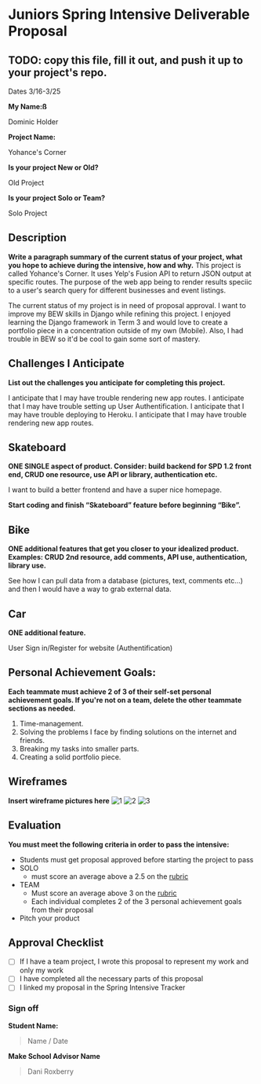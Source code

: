 # Juniors Spring Intensive Deliverable Proposal

## TODO: copy this file, fill it out, and push it up to your project's repo.

Dates 3/16-3/25

**My Name:ß** 

Dominic Holder

**Project Name:**

Yohance's Corner


**Is your project New or Old?**

Old Project


**Is your project Solo or Team?**

Solo Project

## Description

**Write a paragraph summary of the current status of your project, what you hope to achieve during the intensive, how and why.**
This project is called Yohance's Corner. It uses Yelp's Fusion API to return JSON output at specific routes. The purpose of the web app being to render results speciic to a user's search query for different businesses and event listings.

The current status of my project is in need of proposal approval. I want to improve my BEW skills in Django while refining this project. I enjoyed learning the Django framework in Term 3 and would love to create a portfolio piece in a concentration outside of my own (Mobile). Also, I had trouble in BEW so it'd be cool to gain some sort of mastery.

## Challenges I Anticipate

**List out the challenges you anticipate for completing this project.**

I anticipate that I may have trouble rendering new app routes. 
I anticipate that I may have trouble setting up User Authentification. 
I anticipate that I may have trouble deploying to Heroku. 
I anticipate that I may have trouble rendering new app routes. 

## Skateboard

**ONE SINGLE aspect of product. Consider: build backend for SPD 1.2 front end, CRUD one resource, use API or library, authentication etc.**

I want to build a better frontend and have a super nice homepage.

**Start coding and finish “Skateboard” feature before beginning “Bike”.** 

## Bike
**ONE additional features that get you closer to your idealized product. Examples: CRUD 2nd resource, add comments, API use, authentication, library use.**

See how I can pull data from a database (pictures, text, comments etc...) and then I would have a way to grab external data. 

## Car
**ONE additional feature.**

User Sign in/Register for website (Authentification)


## Personal Achievement Goals:

**Each teammate must achieve 2 of 3 of their self-set personal achievement goals. If you're not on a team, delete the other teammate sections as needed.** 

1. Time-management.
2. Solving the problems I face by finding solutions on the internet and friends.
3. Breaking my tasks into smaller parts.
4. Creating a solid portfolio piece.

## Wireframes

**Insert wireframe pictures here**
![1](static/yohancescornerwireframe1.jpg)
![2](static/yohancescornerwireframe2.jpg)
![3](static/yohancescornerwireframe3.jpg)


## Evaluation

**You must meet the following criteria in order to pass the intensive:**

- Students must get proposal approved before starting the project to pass
- SOLO 
    - must score an average above a 2.5 on the [rubric]
- TEAM 
    - Must score an average above 3 on the [rubric]
    - Each individual completes 2 of the 3 personal achievement goals from their proposal
- Pitch your product

[rubric]:https://docs.google.com/document/d/1IOQDmohLBEBT-hyr-2vgw1mbZUNsq3fHxVfH0oRmVt0/edit


## Approval Checklist
- [ ] If I have a team project, I wrote this proposal to represent my work and only my work
- [ ] I have completed all the necessary parts of this proposal
- [ ] I linked my proposal in the Spring Intensive Tracker

### Sign off

**Student Name:**                
> Name / Date

**Make School Advisor Name**
> Dani Roxberry
